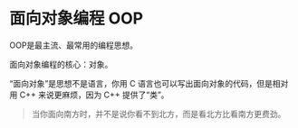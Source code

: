 #  面向对象编程 OOP

OOP是最主流、最常用的编程思想。

面向对象编程的核心：对象。


“面向对象”是思想不是语言，你用 C 语言也可以写出面向对象的代码，但是相对用 C++ 来说更麻烦，因为 C++ 提供了“类”。

>当你面向南方时，并不是说你看不到北方，而是看北方比看南方更费劲。
